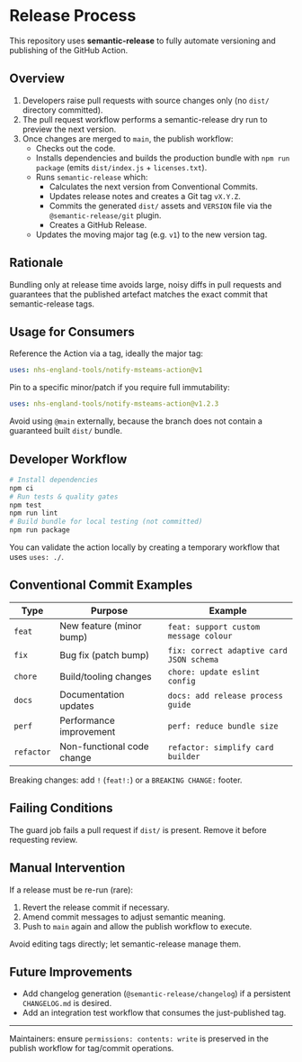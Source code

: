# Release Process

This repository uses **semantic-release** to fully automate versioning and publishing of the GitHub Action.

## Overview

1. Developers raise pull requests with source changes only (no `dist/` directory committed).
2. The pull request workflow performs a semantic-release dry run to preview the next version.
3. Once changes are merged to `main`, the publish workflow:
   - Checks out the code.
   - Installs dependencies and builds the production bundle with `npm run package` (emits `dist/index.js` + `licenses.txt`).
   - Runs `semantic-release` which:
     - Calculates the next version from Conventional Commits.
     - Updates release notes and creates a Git tag `vX.Y.Z`.
     - Commits the generated `dist/` assets and `VERSION` file via the `@semantic-release/git` plugin.
     - Creates a GitHub Release.
   - Updates the moving major tag (e.g. `v1`) to the new version tag.

## Rationale

Bundling only at release time avoids large, noisy diffs in pull requests and guarantees that the published artefact matches the exact commit that semantic-release tags.

## Usage for Consumers

Reference the Action via a tag, ideally the major tag:

```yaml
uses: nhs-england-tools/notify-msteams-action@v1
```

Pin to a specific minor/patch if you require full immutability:

```yaml
uses: nhs-england-tools/notify-msteams-action@v1.2.3
```

Avoid using `@main` externally, because the branch does not contain a guaranteed built `dist/` bundle.

## Developer Workflow

```bash
# Install dependencies
npm ci
# Run tests & quality gates
npm test
npm run lint
# Build bundle for local testing (not committed)
npm run package
```

You can validate the action locally by creating a temporary workflow that uses `uses: ./`.

## Conventional Commit Examples

| Type  | Purpose                                | Example                                        |
|-------|-----------------------------------------|------------------------------------------------|
| `feat`  | New feature (minor bump)                | `feat: support custom message colour`          |
| `fix`   | Bug fix (patch bump)                    | `fix: correct adaptive card JSON schema`       |
| `chore` | Build/tooling changes                   | `chore: update eslint config`                  |
| `docs`  | Documentation updates                   | `docs: add release process guide`              |
| `perf`  | Performance improvement                 | `perf: reduce bundle size`                     |
| `refactor` | Non-functional code change           | `refactor: simplify card builder`              |

Breaking changes: add `!` (`feat!:`) or a `BREAKING CHANGE:` footer.

## Failing Conditions

The guard job fails a pull request if `dist/` is present. Remove it before requesting review.

## Manual Intervention

If a release must be re-run (rare):

1. Revert the release commit if necessary.
2. Amend commit messages to adjust semantic meaning.
3. Push to `main` again and allow the publish workflow to execute.

Avoid editing tags directly; let semantic-release manage them.

## Future Improvements

- Add changelog generation (`@semantic-release/changelog`) if a persistent `CHANGELOG.md` is desired.
- Add an integration test workflow that consumes the just-published tag.

---
Maintainers: ensure `permissions: contents: write` is preserved in the publish workflow for tag/commit operations.
